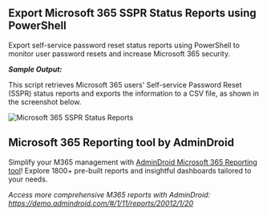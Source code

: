 ## Export Microsoft 365 SSPR Status Reports using PowerShell

Export self-service password reset status reports using PowerShell to monitor user password resets and increase Microsoft 365 security.

***Sample Output:***

This script retrieves Microsoft 365 users' Self-service Password Reset (SSPR) status reports and exports the information to a CSV file, as shown in the screenshot below.

![Microsoft 365 SSPR Status Reports](https://o365reports.com/wp-content/uploads/2024/02/Final-Output-SS.png?v=1707806405)

## Microsoft 365 Reporting tool by AdminDroid

Simplify your M365 management with [AdminDroid Microsoft 365 Reporting tool](https://admindroid.com/?src=GitHub)! Explore 1800+ pre-built reports and insightful dashboards tailored to your needs.

*Access more comprehensive M365 reports with AdminDroid: <https://demo.admindroid.com/#/1/11/reports/20012/1/20>*

